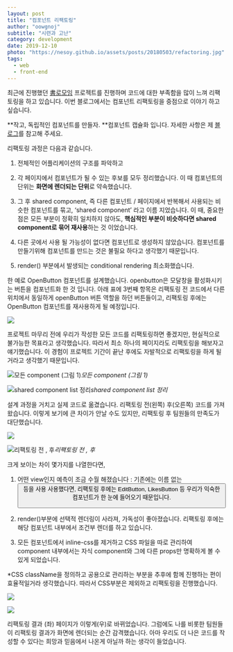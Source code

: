 ```yaml
---
layout: post
title: "컴포넌트 리팩토링"
author: "oowgnoj"
subtitle: "시련과 고난"
category: development
date: 2019-12-10
photo: "https://nesoy.github.io/assets/posts/20180503/refactoring.jpg"
tags:
  - web
  - front-end
---
```


최근에 진행했던 [書로모임](http://booktogether.org) 프로젝트를 진행하며 코드에 대한 부족함을 많이 느껴 리팩토링을 하고 있습니다. 이번 블로그에서는 컴포넌트 리팩토링을 중점으로 이야기 하고 싶습니다.

**작고, 독립적인 컴포넌트를 만들자. **컴포넌트 캡슐화 입니다. 자세한 사항은 제 [블로그](https://medium.com/@oowgnoj/%EC%84%9C%EB%A1%9C%EB%AA%A8%EC%9E%84-%ED%94%84%EB%A1%9C%EC%A0%9D%ED%8A%B8-%ED%9A%8C%EA%B3%A0-%EB%A6%AC%EC%95%A1%ED%8A%B8-%EC%95%B1-%EA%B0%9C%EB%B0%9C%ED%95%98%EB%A9%B0-%EB%B0%9C%EC%83%9D%ED%95%9C-%EC%8B%A4%EC%88%98-%EC%BB%B4%ED%8F%AC%EB%84%8C%ED%8A%B8-%EC%BA%A1%EC%8A%90%ED%99%94-59ab99a05d55)를 참고해 주세요.

리팩토링 과정은 다음과 같습니다.

1. 전체적인 어플리케이션의 구조를 파악하고

1. 각 페이지에서 컴포넌트가 될 수 있는 후보를 모두 정리했습니다. 이 때 컴포넌트의 단위는 **화면에 렌더되는 단위**로 약속했습니다.

1. 그 후 shared component, 즉 다른 컴포넌트 / 페이지에서 반복해서 사용되는 비슷한 컴포넌트를 묶고, ‘shared component’ 라고 이름 지었습니다.
   이 때, 중요한 점은 모든 부분이 정확히 일치하지 않아도, **핵심적인 부분이 비슷하다면 shared component로 묶어 재사용**하는 것 이었습니다.

1. 다른 곳에서 사용 될 가능성이 없다면 컴포넌트로 생성하지 않았습니다. 컴포넌트를 만들기위해 컴포넌트를 만드는 것은 불필요 하다고 생각했기 때문입니다.

1. render() 부분에서 발생되는 conditional rendering 최소화했습니다.

한 예로 OpenButton 컴포넌트를 설계했습니다. openbutton은 모달창을 활성화시키는 버튼을 컴포넌트화 한 것 입니다. 아래 표에 3번째 항목은 리팩토링 전 코드에서 다른 위치에서 동일하게 openButton 버튼 역할을 하던 버튼들이고, 리팩토링 후에는 OpenButton 컴포넌트를 재사용하게 될 예정입니다.

![](https://cdn-images-1.medium.com/max/3128/1*IqMXMxHxkOwQ63l2OD7w3w.png)

프로젝트 마무리 전에 우리가 작성한 모든 코드를 리팩토링하면 좋겠지만, 현실적으로 불가능한 목표라고 생각했습니다. 따라서 최소 하나의 페이지라도 리팩토링을 해보자고 얘기했습니다. 이 경험이 프로젝트 기간이 끝난 후에도 자발적으로 리팩토링을 하게 될거라고 생각했기 때문입니다.

![모든 component (그림 1)](https://cdn-images-1.medium.com/max/2392/1*9_DwCzlScg80maM-qaiv1Q.gif)_모든 component (그림 1)_

![shared component list 정리](https://cdn-images-1.medium.com/max/4476/1*IZ23lZ9pxCCFCPJVT7T0aA.png)_shared component list 정리_

설계 과정을 거치고 실제 코드로 옮겼습니다. 리팩토링 전(왼쪽) 후(오른쪽) 코드를 가져왔습니다. 이렇게 보기에 큰 차이가 안날 수도 있지만, 리팩토링 후 팀원들의 만족도가 대단했습니다.

![](https://cdn-images-1.medium.com/max/2768/1*XVFFaTJcPMlwrlhzDgpzYA.png)

![리팩토링 전 , 후](https://cdn-images-1.medium.com/max/2756/1*kRhKqJJsJ7OBK5k6Yw8BLA.png)_리팩토링 전 , 후_

크게 보이는 차이 몇가지를 나열한다면,

1. 어떤 view인지 예측이 조금 수월 해졌습니다 : 기존에는 이름 없는 <Button> 등을 사용 사용했다면, 리팩토링 후에는 EditButton, LikesButton 등 우리가 익숙한 컴포넌트가 한 눈에 들어오기 때문입니다.

2. render()부분에 선택적 렌더링이 사라져, 가독성이 좋아졌습니다. 리팩토링 후에는 해당 컴포넌트 내부에서 조건부 렌더를 하고 있습니다.

3. 모든 컴포넌트에서 inline-css를 제거하고 CSS 파일을 따로 관리하여 component 내부에서는 자식 component와 그에 다른 props만 명확하게 볼 수 있게 되었습니다.

\*CSS className을 정의하고 공용으로 관리하는 부분을 추후에 함께 진행하는 편이 효율적일거라 생각했습니다. 따라서 CSS부분은 제외하고 리팩토링을 진행했습니다.

![](https://cdn-images-1.medium.com/max/5076/1*1jqSnXfQyOqpll4jNj9AGQ.png)

![](https://cdn-images-1.medium.com/max/4604/1*LuunL9iq_5dLJTHSQZFt-Q.png)

리팩토링 결과 (좌) 페이지가 이렇게(우)로 바뀌었습니다. 그럼에도 나를 비롯한 팀원들이 리팩토링 결과가 화면에 렌더되는 순간 감격했습니다. 아마 우리도 더 나은 코드를 작성할 수 있다는 희망과 믿음에서 나온게 아닐까 하는 생각이 들었습니다.
